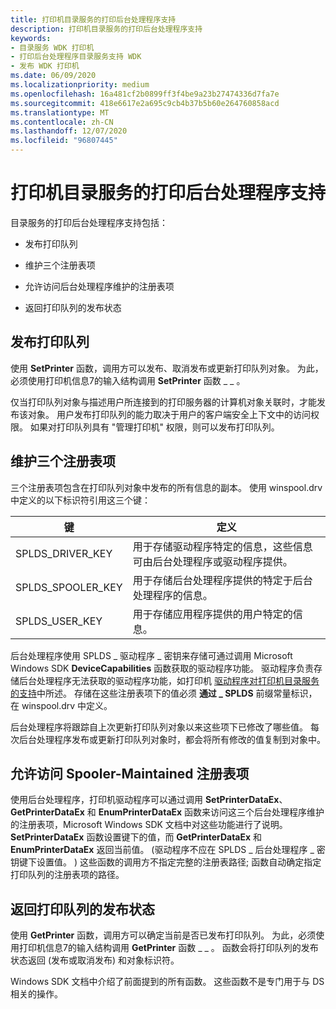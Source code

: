 ```yaml
---
title: 打印机目录服务的打印后台处理程序支持
description: 打印机目录服务的打印后台处理程序支持
keywords:
- 目录服务 WDK 打印机
- 打印后台处理程序目录服务支持 WDK
- 发布 WDK 打印机
ms.date: 06/09/2020
ms.localizationpriority: medium
ms.openlocfilehash: 16a481cf2b0899ff3f4be9a23b27474336d7fa7e
ms.sourcegitcommit: 418e6617e2a695c9cb4b37b5b60e264760858acd
ms.translationtype: MT
ms.contentlocale: zh-CN
ms.lasthandoff: 12/07/2020
ms.locfileid: "96807445"
---
```

# <a name="print-spooler-support-for-printer-directory-services"></a>打印机目录服务的打印后台处理程序支持

目录服务的打印后台处理程序支持包括：

- 发布打印队列

- 维护三个注册表项

- 允许访问后台处理程序维护的注册表项

- 返回打印队列的发布状态

## <a name="publishing-print-queues"></a>发布打印队列

使用 **SetPrinter** 函数，调用方可以发布、取消发布或更新打印队列对象。 为此，必须使用打印机信息7的输入结构调用 **SetPrinter** 函数 \_ \_ 。

仅当打印队列对象与描述用户所连接到的打印服务器的计算机对象关联时，才能发布该对象。 用户发布打印队列的能力取决于用户的客户端安全上下文中的访问权限。 如果对打印队列具有 "管理打印机" 权限，则可以发布打印队列。

## <a name="maintaining-three-registry-keys"></a>维护三个注册表项

三个注册表项包含在打印队列对象中发布的所有信息的副本。 使用 winspool.drv 中定义的以下标识符引用这三个键：

| 键 | 定义 |
| --- | --- |
| SPLDS_DRIVER_KEY | 用于存储驱动程序特定的信息，这些信息可由后台处理程序或驱动程序提供。 |
| SPLDS_SPOOLER_KEY | 用于存储后台处理程序提供的特定于后台处理程序的信息。 |
| SPLDS_USER_KEY | 用于存储应用程序提供的用户特定的信息。 |

后台处理程序使用 SPLDS \_ 驱动程序 \_ 密钥来存储可通过调用 Microsoft Windows SDK **DeviceCapabilities** 函数获取的驱动程序功能。 驱动程序负责存储后台处理程序无法获取的驱动程序功能，如打印机 [驱动程序对打印机目录服务的支持](printer-driver-support-for-printer-directory-services.md)中所述。 存储在这些注册表项下的值必须 **通过 \_ SPLDS** 前缀常量标识，在 winspool.drv 中定义。

后台处理程序将跟踪自上次更新打印队列对象以来这些项下已修改了哪些值。 每次后台处理程序发布或更新打印队列对象时，都会将所有修改的值复制到对象中。

## <a name="allowing-access-to-spooler-maintained-registry-keys"></a>允许访问 Spooler-Maintained 注册表项

使用后台处理程序，打印机驱动程序可以通过调用 **SetPrinterDataEx**、 **GetPrinterDataEx** 和 **EnumPrinterDataEx** 函数来访问这三个后台处理程序维护的注册表项，Microsoft Windows SDK 文档中对这些功能进行了说明。 **SetPrinterDataEx** 函数设置键下的值，而 **GetPrinterDataEx** 和 **EnumPrinterDataEx** 返回当前值。  (驱动程序不应在 SPLDS \_ 后台处理程序 \_ 密钥键下设置值。 ) 这些函数的调用方不指定完整的注册表路径; 函数自动确定指定打印队列的注册表项的路径。

## <a name="returning-a-print-queues-publication-state"></a>返回打印队列的发布状态

使用 **GetPrinter** 函数，调用方可以确定当前是否已发布打印队列。 为此，必须使用打印机信息7的输入结构调用 **GetPrinter** 函数 \_ \_ 。 函数会将打印队列的发布状态返回 (发布或取消发布) 和对象标识符。

Windows SDK 文档中介绍了前面提到的所有函数。 这些函数不是专门用于与 DS 相关的操作。

